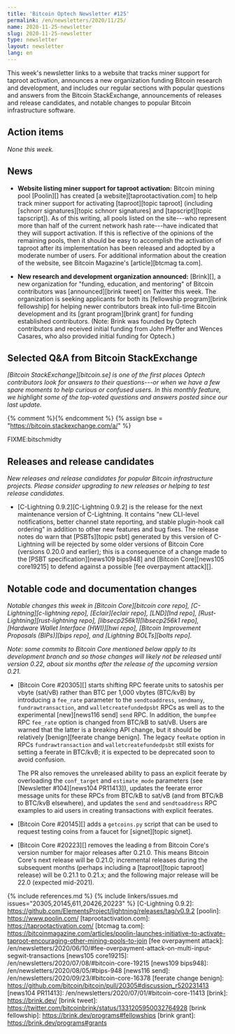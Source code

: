 ```yaml
---
title: 'Bitcoin Optech Newsletter #125'
permalink: /en/newsletters/2020/11/25/
name: 2020-11-25-newsletter
slug: 2020-11-25-newsletter
type: newsletter
layout: newsletter
lang: en
---
```

This week's newsletter links to a website that tracks miner support for
taproot activation, announces a new organization funding Bitcoin
research and development, and includes our regular sections with popular
questions and answers from the Bitcoin StackExchange, announcements of
releases and release candidates, and notable changes to popular Bitcoin
infrastructure software.

## Action items

*None this week.*

## News

- **Website listing miner support for taproot activation:** Bitcoin
  mining pool [Poolin][] has created [a website][taprootactivation.com]
  to help track miner support for activating
  [taproot][topic taproot] (including [schnorr signatures][topic schnorr
  signatures] and [tapscript][topic tapscript]).  As of this writing,
  all pools listed on the site---who represent more than half of the
  current network hash rate---have indicated that they will support
  activation.  If this is reflective of the opinions of the remaining
  pools, then it should be easy to accomplish the activation of taproot
  after its implementation has been released and adopted by a moderate
  number of users.  For additional information about the creation of the
  website, see Bitcoin Magazine's [article][btcmag ta.com].

- **New research and development organization announced:** [Brink][], a
  new organization for "funding, education, and mentoring" of Bitcoin
  contributors was [announced][brink tweet] on Twitter this week.  The
  organization is seeking applicants for both its [fellowship
  program][brink fellowship] for helping newer contributors break into
  full-time Bitcoin development and its [grant program][brink grant] for
  funding established contributors.  (Note: Brink was founded by Optech
  contributors and received initial funding from John Pfeffer and Wences
  Casares, who also provided initial funding for Optech.)

## Selected Q&A from Bitcoin StackExchange

*[Bitcoin StackExchange][bitcoin.se] is one of the first places Optech
contributors look for answers to their questions---or when we have a
few spare moments to help curious or confused users.  In
this monthly feature, we highlight some of the top-voted questions and
answers posted since our last update.*

{% comment %}<!-- https://bitcoin.stackexchange.com/search?tab=votes&q=created%3a1m..%20is%3aanswer -->{% endcomment %}
{% assign bse = "https://bitcoin.stackexchange.com/a/" %}

FIXME:bitschmidty

## Releases and release candidates

*New releases and release candidates for popular Bitcoin infrastructure
projects.  Please consider upgrading to new releases or helping to test
release candidates.*

- [C-Lightning 0.9.2][C-Lightning 0.9.2] is the release for
  the next maintenance version of C-Lightning.  It contains "new CLI-level
  notifications, better channel state reporting, and stable plugin-hook
  call ordering" in addition to other new features and bug fixes.  The
  release notes do warn that [PSBTs][topic psbt] generated by this
  version of C-Lightning will be rejected by some older versions of
  Bitcoin Core (versions 0.20.0 and earlier); this is a consequence of a
  change made to the [PSBT specification][news109 bips948] and [Bitcoin
  Core][news105 core19215] to defend against a possible [fee overpayment
  attack][].

## Notable code and documentation changes

*Notable changes this week in [Bitcoin Core][bitcoin core repo],
[C-Lightning][c-lightning repo], [Eclair][eclair repo], [LND][lnd repo],
[Rust-Lightning][rust-lightning repo], [libsecp256k1][libsecp256k1 repo],
[Hardware Wallet Interface (HWI)][hwi repo], [Bitcoin Improvement Proposals
(BIPs)][bips repo], and [Lightning BOLTs][bolts repo].*

*Note: some commits to Bitcoin Core mentioned below apply to its
development branch and so those changes will likely not be released
until version 0.22, about six months after the release of the upcoming
version 0.21.*

- [Bitcoin Core #20305][] starts shifting RPC feerate units to satoshis
  per vbyte (sat/vB) rather than BTC per 1,000 vbytes (BTC/kvB) by introducing a
  `fee_rate` parameter to the `sendtoaddress`,
  `sendmany`, `fundrawtransaction`, and `walletcreatefundedpsbt` RPCs as well as
  to the experimental [new][news116 send] `send` RPC. In addition, the `bumpfee` RPC `fee_rate`
  option is changed from BTC/kB to sat/vB. Users are warned that the latter is a
  breaking API change, but it should be relatively [benign][feerate change
  benign]. The legacy `feeRate` option in RPCs `fundrawtransaction` and
  `walletcreatefundedpsbt` still exists for setting a feerate in BTC/kvB; it is
  expected to be deprecated soon to avoid confusion.

  The PR also removes the
  unreleased ability to pass an explicit feerate by overloading the
  `conf_target` and `estimate_mode` parameters (see [Newsletter #104][news104
  PR11413]),
  updates the feerate error message units for these RPCs from
  BTC/kB to sat/vB (and from BTC/kB to BTC/kvB elsewhere), and updates the `send`
  and `sendtoaddress` RPC examples to aid users in creating transactions with
  explicit feerates.

- [Bitcoin Core #20145][] adds a `getcoins.py` script that can be used
  to request testing coins from a faucet for [signet][topic signet].

- [Bitcoin Core #20223][] removes the leading `0` from Bitcoin Core's
  version number for major releases after 0.21.0.  This means Bitcoin
  Core's next release will be 0.21.0; incremental releases during the
  subsequent months (perhaps including a [taproot][topic taproot]
  release) will be 0.21.1 to 0.21.x; and the following major release
  will be 22.0 (expected mid-2021).

{% include references.md %}
{% include linkers/issues.md issues="20305,20145,611,20426,20223" %}
[C-Lightning 0.9.2]: https://github.com/ElementsProject/lightning/releases/tag/v0.9.2
[poolin]: https://www.poolin.com/
[taprootactivation.com]: https://taprootactivation.com/
[btcmag ta.com]: https://bitcoinmagazine.com/articles/poolin-launches-initiative-to-activate-taproot-encouraging-other-mining-pools-to-join
[fee overpayment attack]: /en/newsletters/2020/06/10/#fee-overpayment-attack-on-multi-input-segwit-transactions
[news105 core19215]: /en/newsletters/2020/07/08/#bitcoin-core-19215
[news109 bips948]: /en/newsletters/2020/08/05/#bips-948
[news116 send]: /en/newsletters/2020/09/23/#bitcoin-core-16378
[feerate change benign]: https://github.com/bitcoin/bitcoin/pull/20305#discussion_r520231413
[news104 PR11413]: /en/newsletters/2020/07/01/#bitcoin-core-11413
[brink]: https://brink.dev/
[brink tweet]: https://twitter.com/bitcoinbrink/status/1331205950032764928
[brink fellowship]: https://brink.dev/programs#fellowships
[brink grant]: https://brink.dev/programs#grants
